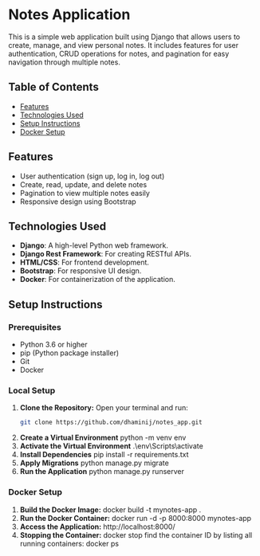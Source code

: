 # Notes Application

This is a simple web application built using Django that allows users to create, manage, and view personal notes. It includes features for user authentication, CRUD operations for notes, and pagination for easy navigation through multiple notes.

## Table of Contents

- [Features](#features)
- [Technologies Used](#technologies-used)
- [Setup Instructions](#setup-instructions)
- [Docker Setup](#docker-setup)


## Features

- User authentication (sign up, log in, log out)
- Create, read, update, and delete notes
- Pagination to view multiple notes easily
- Responsive design using Bootstrap

## Technologies Used

- **Django**: A high-level Python web framework.
- **Django Rest Framework**: For creating RESTful APIs.
- **HTML/CSS**: For frontend development.
- **Bootstrap**: For responsive UI design.
- **Docker**: For containerization of the application.

## Setup Instructions

### Prerequisites

- Python 3.6 or higher
- pip (Python package installer)
- Git
- Docker 

### Local Setup

1. **Clone the Repository:**
   Open your terminal and run:
   ```bash
   git clone https://github.com/dhaminij/notes_app.git
2. **Create a Virtual Environment**
      python -m venv env
3. **Activate the Virtual Environment**
   .\env\Scripts\activate
4. **Install Dependencies**
      pip install -r requirements.txt
5. **Apply Migrations**
      python manage.py migrate
6. **Run the Application**
   python manage.py runserver

 ### Docker Setup

1. **Build the Docker Image:**
   docker build -t mynotes-app .
2. **Run the Docker Container:**
     docker run -d -p 8000:8000 mynotes-app
3. **Access the Application:**
   http://localhost:8000/
4. **Stopping the Container:**
   docker stop <container-id>
   find the container ID by listing all running containers:
   docker ps



   
   
